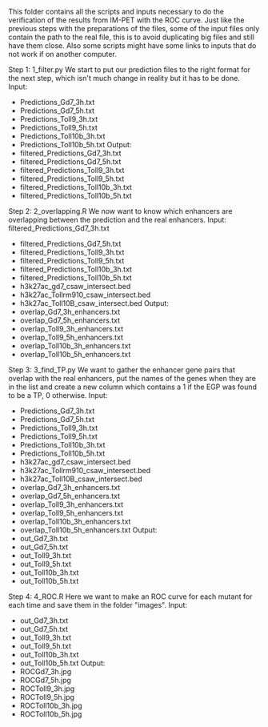 This folder contains all the scripts and inputs necessary to do the verification of the results from IM-PET with the ROC curve. Just like the previous steps with the preparations of the files, some of the input files only contain the path to the real file, this is to avoid duplicating big files and still have them close. Also some scripts might have some links to inputs that do not work if on another computer.

Step 1: 1_filter.py
We start to put our prediction files to the right format for the next step, which isn't much change in reality but it has to be done.
Input:
- Predictions_Gd7_3h.txt
- Predictions_Gd7_5h.txt
- Predictions_Toll9_3h.txt
- Predictions_Toll9_5h.txt
- Predictions_Toll10b_3h.txt
- Predictions_Toll10b_5h.txt
Output:
- filtered_Predictions_Gd7_3h.txt
- filtered_Predictions_Gd7_5h.txt
- filtered_Predictions_Toll9_3h.txt
- filtered_Predictions_Toll9_5h.txt
- filtered_Predictions_Toll10b_3h.txt
- filtered_Predictions_Toll10b_5h.txt

Step 2: 2_overlapping.R
We now want to know which enhancers are overlapping between the prediction and the real enhancers.
Input:
filtered_Predictions_Gd7_3h.txt
- filtered_Predictions_Gd7_5h.txt
- filtered_Predictions_Toll9_3h.txt
- filtered_Predictions_Toll9_5h.txt
- filtered_Predictions_Toll10b_3h.txt
- filtered_Predictions_Toll10b_5h.txt
- h3k27ac_gd7_csaw_intersect.bed
- h3k27ac_Tollrm910_csaw_intersect.bed
- h3k27ac_Toll10B_csaw_intersect.bed
Output:
- overlap_Gd7_3h_enhancers.txt
- overlap_Gd7_5h_enhancers.txt
- overlap_Toll9_3h_enhancers.txt
- overlap_Toll9_5h_enhancers.txt
- overlap_Toll10b_3h_enhancers.txt
- overlap_Toll10b_5h_enhancers.txt

Step 3: 3_find_TP.py
We want to gather the enhancer gene pairs that overlap with the real enhancers, put the names of the genes when they are in the list and create a new column which contains a 1 if the EGP was found to be a TP, 0 otherwise.
Input:
- Predictions_Gd7_3h.txt
- Predictions_Gd7_5h.txt
- Predictions_Toll9_3h.txt
- Predictions_Toll9_5h.txt
- Predictions_Toll10b_3h.txt
- Predictions_Toll10b_5h.txt
- h3k27ac_gd7_csaw_intersect.bed
- h3k27ac_Tollrm910_csaw_intersect.bed
- h3k27ac_Toll10B_csaw_intersect.bed
- overlap_Gd7_3h_enhancers.txt
- overlap_Gd7_5h_enhancers.txt
- overlap_Toll9_3h_enhancers.txt
- overlap_Toll9_5h_enhancers.txt
- overlap_Toll10b_3h_enhancers.txt
- overlap_Toll10b_5h_enhancers.txt
Output:
- out_Gd7_3h.txt
- out_Gd7_5h.txt
- out_Toll9_3h.txt
- out_Toll9_5h.txt
- out_Toll10b_3h.txt
- out_Toll10b_5h.txt

Step 4: 4_ROC.R
Here we want to make an ROC curve for each mutant for each time and save them in the folder "images".
Input:
- out_Gd7_3h.txt
- out_Gd7_5h.txt
- out_Toll9_3h.txt
- out_Toll9_5h.txt
- out_Toll10b_3h.txt
- out_Toll10b_5h.txt
Output:
- ROCGd7_3h.jpg
- ROCGd7_5h.jpg
- ROCToll9_3h.jpg
- ROCToll9_5h.jpg
- ROCToll10b_3h.jpg
- ROCToll10b_5h.jpg